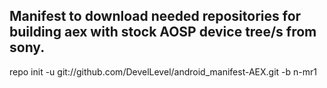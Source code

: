 Manifest to download needed repositories for building aex with stock AOSP device tree/s from sony.
-
repo init -u git://github.com/DevelLevel/android_manifest-AEX.git -b n-mr1
